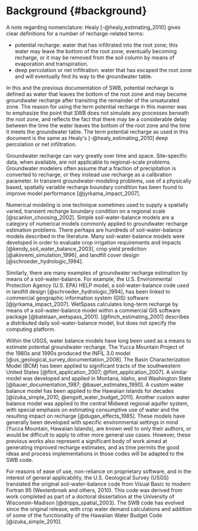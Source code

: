 # Background {#background}

A note regarding nomenclature: Healy [-@healy_estimating_2010] gives clear definitions for a number of recharge-related terms:

* potential recharge: water that has infiltrated into the root zone; this water may leave the bottom of the root zone, eventually becoming recharge, or it may be removed from the soil column by means of evaporation and transpiration.
* deep percolation or net infiltration: water that has escaped the root zone and will eventually find its way to the groundwater table.

In this and the previous documentation of SWB, potential recharge is defined as water that leaves the bottom of the root zone and may become groundwater recharge after transiting the remainder of the unsaturated zone. The reason for using the term potential recharge in this manner was to emphasize the point that SWB does not simulate any processes beneath the root zone, and reflects the fact that there may be a considerable delay between the time the water leaves the bottom of the root zone and the time it meets the groundwater table. The term potential recharge as used in this document is the same as Healy's [-@healy_estimating_2010] deep percolation or net infiltration.

Groundwater recharge can vary greatly over time and space. Site-specific data, when available, are not applicable to regional-scale problems. Groundwater modelers often assume that a fraction of precipitation is converted to recharge, or they instead use recharge as a calibration parameter. In transient groundwater-modeling problems, use of a physically based, spatially variable recharge boundary condition has been found to improve model performance [@jyrkama_impact_2007].

Numerical modeling is one technique sometimes used to supply a spatially varied, transient recharge boundary condition on a regional scale [@scanlon_choosing_2002]. Simple soil-water-balance models are a category of numerical models commonly applied to groundwater recharge estimation problems. There perhaps are hundreds of soil-water-balance models described in the literature. Many soil-water-balance models were developed in order to evaluate crop irrigation requirements and impacts [@kendy_soil_water_balance_2003], crop yield prediction [@akinremi_simulation_1996], and landfill cover design [@schroeder_hydrologic_1994].

Similarly, there are many examples of groundwater recharge estimation by means of a soil-water-balance. For example, the U.S. Environmental Protection Agency (U.S. EPA) HELP model, a soil-water-balance code used in landfill design [@schroeder_hydrologic_1994], has been linked to commercial geographic information system (GIS) software [@jyrkama_impact_2007]. WetSpass calculates long-term recharge by means of a soil-water-balance model within a commercial GIS software package [@batelaan_wetspass_2001].  [@finch_estimating_2001] describes a distributed daily soil-water-balance model, but does not specify the computing platform.

Within the USGS, water balance models have long been used as a means to estimate potential groundwater recharge. The Yucca Mountain Project of the 1980s and 1990s produced the INFIL 3.0 model [@us_geological_survey_documentation_2008]. The Basin Characterization Model (BCM) has been applied to significant tracts of the southwestern United States [@flint_application_2007; @flint_application_2007]. A similar model was developed and applied in Montana, Idaho, and Washington State [@bauer_documentation_1987; @bauer_estimates_1990]. A custom water balance model has been applied to the Hawaiian Islands for decades [@izuka_simple_2010, @engott_water_budget_2011]. Another custom water balance model was applied to the central Midwest regional aquifer system, with special emphasis on estimating consumptive use of water and the resulting impact on recharge [@dugan_effects_1985]. These models have generally been developed with specific environmental settings in mind (Yucca Mountain, Hawaiian Islands), are known well to only their authors, or would be difficult to apply to other more general use cases. However, these previous works also represent a significant body of work aimed at generating improved recharge estimates, and as time permits the good ideas and process implementations in those codes will be adapted to the SWB code.

For reasons of ease of use, non-reliance on proprietary software, and in the interest of general applicability, the U.S. Geological Survey (USGS) translated the original soil-water-balance code from Visual Basic to modern Fortran 95 (Westenbroek and others, 2010). This code was derived from work completed as part of a doctoral dissertation at the University of Wisconsin-Madison [@dripps_spatial_2003]. The SWB code has evolved since the original release, with crop water demand calculations and addition of some of the functionality of the Hawaiian Water Budget Code [@izuka_simple_2010].
